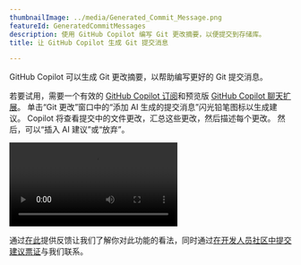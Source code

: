 ```yaml
---
thumbnailImage: ../media/Generated_Commit_Message.png
featureId: GeneratedCommitMessages
description: 使用 GitHub Copilot 编写 Git 更改摘要，以便提交到存储库。
title: 让 GitHub Copilot 生成 Git 提交消息

---
```


GitHub Copilot 可以生成 Git 更改摘要，以帮助编写更好的 Git 提交消息。

若要试用，需要一个有效的 [GitHub Copilot 订阅](https://github.com/features/copilot?utm_source=vscom&utm_medium=hero&utm_campaign=cta-get#pricing)和预览版 [GitHub Copilot 聊天扩展](https://marketplace.visualstudio.com/items?itemName=VisualStudioExptTeam.VSGitHubCopilot)。 单击“Git 更改”窗口中的“添加 AI 生成的提交消息”闪光铅笔图标以生成建议。 Copilot 将查看提交中的文件更改，汇总这些更改，然后描述每个更改。 然后，可以“插入 AI 建议”或“放弃”。

![生成的提交消息](../media/AI_Generated_Commit.mp4 "生成的提交消息")

通过[在此](https://aka.ms/AICommitMessages)提供反馈让我们了解你对此功能的看法，同时通过[在开发人员社区中提交建议票证](https://developercommunity.visualstudio.com/t/Share-your-feedback-and-suggestions-for-/10521111)与我们联系。

